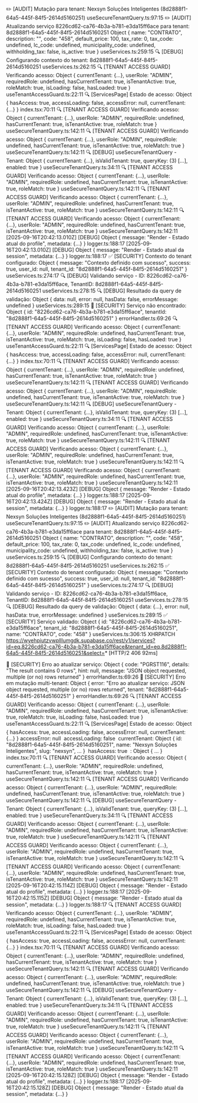 ✏️ [AUDIT] Mutação para tenant: Nexsyn Soluções Inteligentes (8d2888f1-64a5-445f-84f5-2614d5160251) useSecureTenantQuery.ts:97:15
✏️ [AUDIT] Atualizando serviço 8226cd62-ca76-4b3a-b781-e3da15ff6ace para tenant: 8d2888f1-64a5-445f-84f5-2614d5160251 
Object { name: "CONTRATO", description: "", code: "458", default_price: 100, tax_rate: 0, tax_code: undefined, lc_code: undefined, municipality_code: undefined, withholding_tax: false, is_active: true }
useServices.ts:259:15
🔍 [DEBUG] Configurando contexto do tenant: 8d2888f1-64a5-445f-84f5-2614d5160251 useServices.ts:262:15
🔍 [TENANT ACCESS GUARD] Verificando acesso: 
Object { currentTenant: {…}, userRole: "ADMIN", requiredRole: undefined, hasCurrentTenant: true, isTenantActive: true, roleMatch: true, isLoading: false, hasLoaded: true }
useTenantAccessGuard.ts:22:11
🔍 [ServicesPage] Estado de acesso: 
Object { hasAccess: true, accessLoading: false, accessError: null, currentTenant: {…} }
index.tsx:70:11
🔍 [TENANT ACCESS GUARD] Verificando acesso: 
Object { currentTenant: {…}, userRole: "ADMIN", requiredRole: undefined, hasCurrentTenant: true, isTenantActive: true, roleMatch: true }
useSecureTenantQuery.ts:142:11
🔍 [TENANT ACCESS GUARD] Verificando acesso: 
Object { currentTenant: {…}, userRole: "ADMIN", requiredRole: undefined, hasCurrentTenant: true, isTenantActive: true, roleMatch: true }
useSecureTenantQuery.ts:142:11
🔍 [DEBUG] useSecureTenantQuery - Tenant: 
Object { currentTenant: {…}, isValidTenant: true, queryKey: (3) […], enabled: true }
useSecureTenantQuery.ts:34:11
🔍 [TENANT ACCESS GUARD] Verificando acesso: 
Object { currentTenant: {…}, userRole: "ADMIN", requiredRole: undefined, hasCurrentTenant: true, isTenantActive: true, roleMatch: true }
useSecureTenantQuery.ts:142:11
🔍 [TENANT ACCESS GUARD] Verificando acesso: 
Object { currentTenant: {…}, userRole: "ADMIN", requiredRole: undefined, hasCurrentTenant: true, isTenantActive: true, roleMatch: true }
useSecureTenantQuery.ts:142:11
🔍 [TENANT ACCESS GUARD] Verificando acesso: 
Object { currentTenant: {…}, userRole: "ADMIN", requiredRole: undefined, hasCurrentTenant: true, isTenantActive: true, roleMatch: true }
useSecureTenantQuery.ts:142:11
[2025-09-16T20:42:13.010Z] [DEBUG] 
Object { message: "Render - Estado atual do profile", metadata: {…} }
logger.ts:188:17
[2025-09-16T20:42:13.010Z] [DEBUG] 
Object { message: "Render - Estado atual da session", metadata: {…} }
logger.ts:188:17
✅ [SECURITY] Contexto do tenant configurado: 
Object { message: "Contexto definido com sucesso", success: true, user_id: null, tenant_id: "8d2888f1-64a5-445f-84f5-2614d5160251" }
useServices.ts:274:17
🔍 [DEBUG] Validando serviço - ID: 8226cd62-ca76-4b3a-b781-e3da15ff6ace, TenantID: 8d2888f1-64a5-445f-84f5-2614d5160251 useServices.ts:278:15
🔍 [DEBUG] Resultado da query de validação: 
Object { data: null, error: null, hasData: false, errorMessage: undefined }
useServices.ts:289:15
🚨 [SECURITY] Serviço não encontrado: 
Object { id: "8226cd62-ca76-4b3a-b781-e3da15ff6ace", tenantId: "8d2888f1-64a5-445f-84f5-2614d5160251" }
errorHandler.ts:69:26
🔍 [TENANT ACCESS GUARD] Verificando acesso: 
Object { currentTenant: {…}, userRole: "ADMIN", requiredRole: undefined, hasCurrentTenant: true, isTenantActive: true, roleMatch: true, isLoading: false, hasLoaded: true }
useTenantAccessGuard.ts:22:11
🔍 [ServicesPage] Estado de acesso: 
Object { hasAccess: true, accessLoading: false, accessError: null, currentTenant: {…} }
index.tsx:70:11
🔍 [TENANT ACCESS GUARD] Verificando acesso: 
Object { currentTenant: {…}, userRole: "ADMIN", requiredRole: undefined, hasCurrentTenant: true, isTenantActive: true, roleMatch: true }
useSecureTenantQuery.ts:142:11
🔍 [TENANT ACCESS GUARD] Verificando acesso: 
Object { currentTenant: {…}, userRole: "ADMIN", requiredRole: undefined, hasCurrentTenant: true, isTenantActive: true, roleMatch: true }
useSecureTenantQuery.ts:142:11
🔍 [DEBUG] useSecureTenantQuery - Tenant: 
Object { currentTenant: {…}, isValidTenant: true, queryKey: (3) […], enabled: true }
useSecureTenantQuery.ts:34:11
🔍 [TENANT ACCESS GUARD] Verificando acesso: 
Object { currentTenant: {…}, userRole: "ADMIN", requiredRole: undefined, hasCurrentTenant: true, isTenantActive: true, roleMatch: true }
useSecureTenantQuery.ts:142:11
🔍 [TENANT ACCESS GUARD] Verificando acesso: 
Object { currentTenant: {…}, userRole: "ADMIN", requiredRole: undefined, hasCurrentTenant: true, isTenantActive: true, roleMatch: true }
useSecureTenantQuery.ts:142:11
🔍 [TENANT ACCESS GUARD] Verificando acesso: 
Object { currentTenant: {…}, userRole: "ADMIN", requiredRole: undefined, hasCurrentTenant: true, isTenantActive: true, roleMatch: true }
useSecureTenantQuery.ts:142:11
[2025-09-16T20:42:13.423Z] [DEBUG] 
Object { message: "Render - Estado atual do profile", metadata: {…} }
logger.ts:188:17
[2025-09-16T20:42:13.424Z] [DEBUG] 
Object { message: "Render - Estado atual da session", metadata: {…} }
logger.ts:188:17
✏️ [AUDIT] Mutação para tenant: Nexsyn Soluções Inteligentes (8d2888f1-64a5-445f-84f5-2614d5160251) useSecureTenantQuery.ts:97:15
✏️ [AUDIT] Atualizando serviço 8226cd62-ca76-4b3a-b781-e3da15ff6ace para tenant: 8d2888f1-64a5-445f-84f5-2614d5160251 
Object { name: "CONTRATO", description: "", code: "458", default_price: 100, tax_rate: 0, tax_code: undefined, lc_code: undefined, municipality_code: undefined, withholding_tax: false, is_active: true }
useServices.ts:259:15
🔍 [DEBUG] Configurando contexto do tenant: 8d2888f1-64a5-445f-84f5-2614d5160251 useServices.ts:262:15
✅ [SECURITY] Contexto do tenant configurado: 
Object { message: "Contexto definido com sucesso", success: true, user_id: null, tenant_id: "8d2888f1-64a5-445f-84f5-2614d5160251" }
useServices.ts:274:17
🔍 [DEBUG] Validando serviço - ID: 8226cd62-ca76-4b3a-b781-e3da15ff6ace, TenantID: 8d2888f1-64a5-445f-84f5-2614d5160251 useServices.ts:278:15
🔍 [DEBUG] Resultado da query de validação: 
Object { data: {…}, error: null, hasData: true, errorMessage: undefined }
useServices.ts:289:15
✅ [SECURITY] Serviço validado: 
Object { id: "8226cd62-ca76-4b3a-b781-e3da15ff6ace", tenant_id: "8d2888f1-64a5-445f-84f5-2614d5160251", name: "CONTRATO", code: "458" }
useServices.ts:306:15
XHRPATCH
https://wyehpiutzvwplllumgdk.supabase.co/rest/v1/services?id=eq.8226cd62-ca76-4b3a-b781-e3da15ff6ace&tenant_id=eq.8d2888f1-64a5-445f-84f5-2614d5160251&select=*
[HTTP/2 406  92ms]

🚨 [SECURITY] Erro ao atualizar serviço: 
Object { code: "PGRST116", details: "The result contains 0 rows", hint: null, message: "JSON object requested, multiple (or no) rows returned" }
errorHandler.ts:69:26
🚨 [SECURITY] Erro em mutação multi-tenant: 
Object { error: "Erro ao atualizar serviço: JSON object requested, multiple (or no) rows returned", tenant: "8d2888f1-64a5-445f-84f5-2614d5160251" }
errorHandler.ts:69:26
🔍 [TENANT ACCESS GUARD] Verificando acesso: 
Object { currentTenant: {…}, userRole: "ADMIN", requiredRole: undefined, hasCurrentTenant: true, isTenantActive: true, roleMatch: true, isLoading: false, hasLoaded: true }
useTenantAccessGuard.ts:22:11
🔍 [ServicesPage] Estado de acesso: 
Object { hasAccess: true, accessLoading: false, accessError: null, currentTenant: {…} }
​
accessError: null
​
accessLoading: false
​
currentTenant: Object { id: "8d2888f1-64a5-445f-84f5-2614d5160251", name: "Nexsyn Soluções Inteligentes", slug: "nexsyn", … }
​
hasAccess: true
​
<prototype>: Object { … }
index.tsx:70:11
🔍 [TENANT ACCESS GUARD] Verificando acesso: 
Object { currentTenant: {…}, userRole: "ADMIN", requiredRole: undefined, hasCurrentTenant: true, isTenantActive: true, roleMatch: true }
useSecureTenantQuery.ts:142:11
🔍 [TENANT ACCESS GUARD] Verificando acesso: 
Object { currentTenant: {…}, userRole: "ADMIN", requiredRole: undefined, hasCurrentTenant: true, isTenantActive: true, roleMatch: true }
useSecureTenantQuery.ts:142:11
🔍 [DEBUG] useSecureTenantQuery - Tenant: 
Object { currentTenant: {…}, isValidTenant: true, queryKey: (3) […], enabled: true }
useSecureTenantQuery.ts:34:11
🔍 [TENANT ACCESS GUARD] Verificando acesso: 
Object { currentTenant: {…}, userRole: "ADMIN", requiredRole: undefined, hasCurrentTenant: true, isTenantActive: true, roleMatch: true }
useSecureTenantQuery.ts:142:11
🔍 [TENANT ACCESS GUARD] Verificando acesso: 
Object { currentTenant: {…}, userRole: "ADMIN", requiredRole: undefined, hasCurrentTenant: true, isTenantActive: true, roleMatch: true }
useSecureTenantQuery.ts:142:11
🔍 [TENANT ACCESS GUARD] Verificando acesso: 
Object { currentTenant: {…}, userRole: "ADMIN", requiredRole: undefined, hasCurrentTenant: true, isTenantActive: true, roleMatch: true }
useSecureTenantQuery.ts:142:11
[2025-09-16T20:42:15.114Z] [DEBUG] 
Object { message: "Render - Estado atual do profile", metadata: {…} }
logger.ts:188:17
[2025-09-16T20:42:15.115Z] [DEBUG] 
Object { message: "Render - Estado atual da session", metadata: {…} }
logger.ts:188:17
🔍 [TENANT ACCESS GUARD] Verificando acesso: 
Object { currentTenant: {…}, userRole: "ADMIN", requiredRole: undefined, hasCurrentTenant: true, isTenantActive: true, roleMatch: true, isLoading: false, hasLoaded: true }
useTenantAccessGuard.ts:22:11
🔍 [ServicesPage] Estado de acesso: 
Object { hasAccess: true, accessLoading: false, accessError: null, currentTenant: {…} }
index.tsx:70:11
🔍 [TENANT ACCESS GUARD] Verificando acesso: 
Object { currentTenant: {…}, userRole: "ADMIN", requiredRole: undefined, hasCurrentTenant: true, isTenantActive: true, roleMatch: true }
useSecureTenantQuery.ts:142:11
🔍 [TENANT ACCESS GUARD] Verificando acesso: 
Object { currentTenant: {…}, userRole: "ADMIN", requiredRole: undefined, hasCurrentTenant: true, isTenantActive: true, roleMatch: true }
useSecureTenantQuery.ts:142:11
🔍 [DEBUG] useSecureTenantQuery - Tenant: 
Object { currentTenant: {…}, isValidTenant: true, queryKey: (3) […], enabled: true }
useSecureTenantQuery.ts:34:11
🔍 [TENANT ACCESS GUARD] Verificando acesso: 
Object { currentTenant: {…}, userRole: "ADMIN", requiredRole: undefined, hasCurrentTenant: true, isTenantActive: true, roleMatch: true }
useSecureTenantQuery.ts:142:11
🔍 [TENANT ACCESS GUARD] Verificando acesso: 
Object { currentTenant: {…}, userRole: "ADMIN", requiredRole: undefined, hasCurrentTenant: true, isTenantActive: true, roleMatch: true }
useSecureTenantQuery.ts:142:11
🔍 [TENANT ACCESS GUARD] Verificando acesso: 
Object { currentTenant: {…}, userRole: "ADMIN", requiredRole: undefined, hasCurrentTenant: true, isTenantActive: true, roleMatch: true }
useSecureTenantQuery.ts:142:11
[2025-09-16T20:42:15.128Z] [DEBUG] 
Object { message: "Render - Estado atual do profile", metadata: {…} }
logger.ts:188:17
[2025-09-16T20:42:15.128Z] [DEBUG] 
Object { message: "Render - Estado atual da session", metadata: {…} }